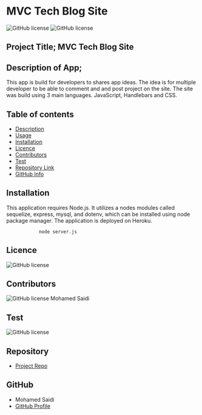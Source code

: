 # MVC Tech Blog Site

![GitHub license](https://img.shields.io/badge/Made%20by-%40Mohamed-Blue)
![GitHub license](https://img.shields.io/badge/license-MIT-blue.svg)

## Project Title; MVC Tech Blog Site

## Description of App;

This app is build for developers to shares app ideas. The idea is for multiple developer to be able to comment and and post project on the site. The site was build using 3 main languages. JavaScript, Handlebars and CSS. 

## Table of contents

- [Description](#Description)
- [Usage](#Usage)
- [Installation](#Installation)
- [Licence](#Licence)
- [Contributors](#Contributors)
- [Test](#Test)
- [Repository Link](#Repository)
- [GitHub Info](#GitHub)

## Installation

This application requires Node.js. It utilizes a nodes modules called sequelize, express, mysql, and dotenv, which can be installed using node package manager. The application is deployed on Heroku.


                node server.js

## Licence

![GitHub license](https://img.shields.io/badge/license-MIT-blue.svg)

## Contributors

![GitHub license](https://img.shields.io/badge/Made%20by-%40Mohamed-Blue)
Mohamed Saidi

## Test

![GitHub license](https://img.shields.io/badge/test-100%25-success)

## Repository

- [Project Repo](https://github.com/Moesaidi76/E-commerce-Backend)

## GitHub

- Mohamed Saidi
- [GitHub Profile](https://github.com/Moesaidi76)
